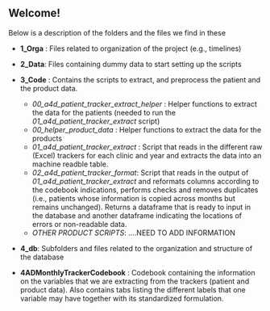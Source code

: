 ## Welcome!

Below is a description of the folders and the files we find in these

-  **1_Orga** : Files related to organization of the project (e.g., timelines)

-  **2_Data**: Files containing dummy data to start setting up the scripts

-  **3_Code** : Contains the scripts to extract, and preprocess the patient and the product data.
      - *00_a4d_patient_tracker_extract_helper* : Helper functions to extract the data for the patients (needed to run the *01_a4d_patient_tracker_extract* script)
      - *00_helper_product_data* : Helper functions to extract the data for the products
      - *01_a4d_patient_tracker_extract* : Script that reads in the different raw (Excel) trackers for each clinic and year and extracts the data into an machine readble table.
      - *02_a4d_patient_tracker_format*: Script that reads in the output of *01_a4d_patient_tracker_extract* and reformats columns according to the codebook indications, performs checks and removes duplicates (i.e., patients whose information is copied across months but remains unchanged). Returns a dataframe that  is ready to input in the database and another dataframe indicating the locations of errors or non-readable data.
      - *OTHER PRODUCT SCRIPTS*: ....NEED TO ADD INFORMATION
      
-  **4_db**: Subfolders and files related to the organization and structure of the database

- **4ADMonthlyTrackerCodebook** : Codebook containing the information on the variables that we are extracting from the trackers (patient and product data). Also contains tabs listing the different labels that one variable may have together with its standardized formulation.
